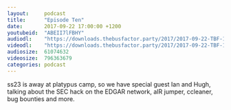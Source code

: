 ```yaml
---
layout:     podcast
title:      "Episode Ten"
date:       2017-09-22 17:00:00 +1200
youtubeid:  "ABEII7lFBHY"
audiodl:    "https://downloads.thebusfactor.party/2017/2017-09-22-TBF-10.mp3"
videodl:    "https://downloads.thebusfactor.party/2017/2017-09-22-TBF-10.mp4"
audiosize:  61074632
videosize:  796363679
categories: podcast
---
```

ss23 is away at platypus camp, so we have special guest Ian and Hugh, talking about the SEC hack on the EDGAR network, aIR jumper, ccleaner, bug bounties and more.
